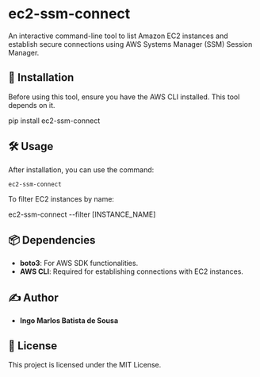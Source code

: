 # ec2-ssm-connect

An interactive command-line tool to list Amazon EC2 instances and establish secure connections using AWS Systems Manager (SSM) Session Manager.

## 🚀 Installation

Before using this tool, ensure you have the AWS CLI installed. This tool depends on it.

pip install ec2-ssm-connect


## 🛠 Usage

After installation, you can use the command:

```
ec2-ssm-connect
```

To filter EC2 instances by name:

ec2-ssm-connect --filter [INSTANCE_NAME]


## 📦 Dependencies

- **boto3**: For AWS SDK functionalities.
- **AWS CLI**: Required for establishing connections with EC2 instances.

## ✍️ Author

- **Ingo Marlos Batista de Sousa**

## 📜 License

This project is licensed under the MIT License.

